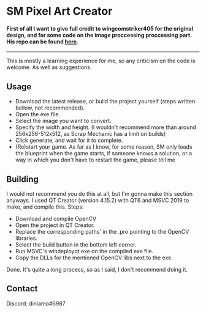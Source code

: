 # SM Pixel Art Creator
#### First of all I want to give full credit to wingcomstriker405 for the original design, and for some code on the image proccessing proccessing part. His repo can be found [here](https://github.com/wingcomstriker405/PixelArtBlueprintGenerator).
---
This is mostly a learning experience for me, so any criticism on the code is welcome.
As well as suggestions.

## Usage
- Download the latest release, or build the project yourself (steps written bellow, not recommended).
- Open the exe file.
- Select the image you want to convert.
- Specify the width and height. (I wouldn't recommend more than around 256x256-512x512, as Scrap Mechanic has a limit on builds)
- Click generate, and wait for it to complete.
- (Re)start your game. As far as I know, for some reason, SM only loads the blueprint when the game starts, if someone knows a solution, or a way in which you don't have to restart the game, please tell me

## Building
I would not recommend you do this at all, but I'm gonna make this section anyways.
I used QT Creator (version 4.15.2) with QT6 and MSVC 2019 to make, and compile this.
Steps:
- Download and compile OpenCV
- Open the project in QT Creator.
- Replace the corresponding paths' in the .pro pointing to the OpenCV libraries.
- Select the build button in the bottom left corner.
- Run MSVC's windeployqt.exe on the compiled exe file.
- Copy the DLLs for the mentioned OpenCV libs next to the exe.

Done. It's quite a long process, so as I said, I don't recommend doing it.

## Contact
Discord: diniamo#6987
